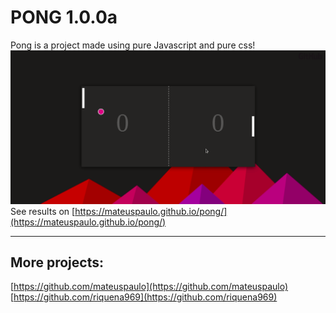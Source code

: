 # PONG 1.0.0a
Pong is a project made using pure Javascript and pure css!
![PONG](https://github.com/mateuspaulo/pong/blob/master/images/pong.gif)
See results on [https://mateuspaulo.github.io/pong/](https://mateuspaulo.github.io/pong/)

---
## More projects:
[https://github.com/mateuspaulo](https://github.com/mateuspaulo)
[https://github.com/riquena969](https://github.com/riquena969)
